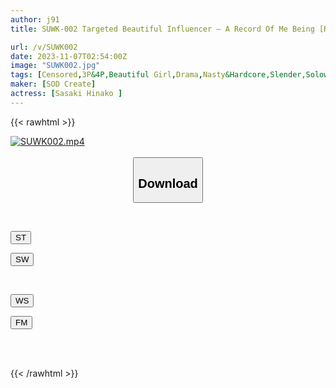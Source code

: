 ```yaml
---
author: j91
title: SUWK-002 Targeted Beautiful Influencer – A Record Of Me Being [Rounded, Confined, And Raised] By Men In The Village – Hina Sasaki

url: /v/SUWK002
date: 2023-11-07T02:54:00Z
image: "SUWK002.jpg"
tags: [Censored,3P&4P,Beautiful Girl,Drama,Nasty&Hardcore,Slender,Solowork ]
maker: [SOD Create]
actress: [Sasaki Hinako ]
---
```



{{< rawhtml >}}

<div class="video" data-videoid="Xxl8QWdR9AuW2z">
    <a href="javascript:;">
        <img src="https://my.j91.asia/v/SUWK002.jpg" width="WIDTH" height="HEIGHT" alt="SUWK002.mp4" loading="lazy">
    </a>
</div>

<script type="text/javascript" src="https://j91.asia/asset/on-demand-st.js"></script>

<br>
  <link rel="stylesheet" href="https://j91.asia/asset/bs5.css">
  
  <center>
  <button class="btn btn-primary" type="button" data-bs-toggle="collapse" data-bs-target=".multi-collapse" aria-expanded="false" aria-controls="multiCollapseExample1 multiCollapseExample2"><h2>Download</h2></button></center>
</p>
<div class="row">
  <div class="col">
    <div class="collapse multi-collapse" id="multiCollapseExample1">
      <div class="card card-body">
	      	      <br>
<div class="buttons">  
<p><a href="https://streamtape.to/v/Xxl8QWdR9AuW2z" target="_blank"><button class="btn-hover color-3"><i class="fa fa-download"></i> ST</button></a></p>
<p><a href="https://sfastwish.com/fi0a96hj7cy6" target="_blank"><button class="btn-hover color-2"><i class="fa fa-download"></i> SW</button></a></p></div>
    </div>
  </div>
</div>
  <div class="col">
    <div class="collapse multi-collapse" id="multiCollapseExample2">
      <div class="card card-body">
	      <br>
<div class="buttons">
<p><a href="https://wolfstream.tv/3tygvqrk2cy5" target="_blank"><button class="btn-hover color-9"><i class="fa fa-download"></i> WS</button></a></p>
<p><a href="https://filemoon.sx/d/1nuyfpc4g8k0" target="_blank"><button class="btn-hover color-8"><i class="fa fa-download"></i> FM</button></a></p></div>
<br><br>
      </div>
    </div>
  </div>
</div>

{{< /rawhtml >}}
